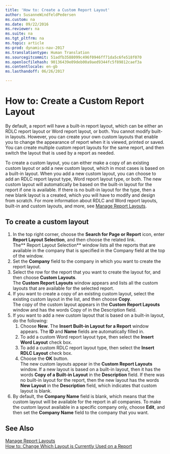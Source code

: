```yaml
---
title: 'How to: Create a Custom Report Layout'
author: SusanneWindfeldPedersen
ms.custom: na
ms.date: 09/22/2016
ms.reviewer: na
ms.suite: na
ms.tgt_pltfrm: na
ms.topic: article
ms-prod: dynamics-nav-2017
ms.translationtype: Human Translation
ms.sourcegitcommit: 51adfb3588099c496f0946ff71da5c6fe518f070
ms.openlocfilehash: 90136439e09deb00a9aed9344fc5f89812caef3a
ms.contentlocale: en-gb
ms.lasthandoff: 06/26/2017

---
```


# <a name="how-to-create-a-custom-report-layout"></a>How to: Create a Custom Report Layout
By default, a report will have a built-in report layout, which can be either an RDLC report layout or Word report layout, or both. You cannot modify built-in layouts. However, you can create your own custom layouts that enable you to change the appearance of report when it is viewed, printed or saved. You can create multiple custom report layouts for the same report, and then switch the layout that is used by a report as needed.

To create a custom layout, you can either make a copy of an existing custom layout or add a new custom layout, which in most cases is based on a built-in layout. When you add a new custom layout, you can choose to add an RDLC report layout type, Word report layout type, or both. The new custom layout will automatically be based on the built-in layout for the report if one is available. If there is no built-in layout for the type, then a new blank layout is a created, which you will have to modify and design from scratch. For more information about RDLC and Word report layouts, built-in and custom layouts, and more, see [Manage Report Layouts](ui-manage-report-layouts.md).  

## <a name="to-create-a-custom-layout"></a>To create a custom layout
1. In the top right corner, choose the **Search for Page or Report** icon, enter **Report Layout Selection**, and then choose the related link.  
The** Report Layout Selection** window lists all the reports that are available in the company that is specified in the Company field at the top of the window.
2. Set the **Company** field to the company in which you want to create the report layout.
3. Select the row for the report that you want to create the layout for, and then choose **Custom Layouts**.  
The **Custom Report Layouts** window appears and lists all the custom layouts that are available for the selected report.
4. If you want to create a copy of an existing custom layout, select the existing custom layout in the list, and then choose **Copy**.  
The copy of the custom layout appears in the **Custom Report Layouts** window and has the words Copy of in the Description field.
5. If you want to add a new custom layout that is based on a built-in layout, do the following:  
    1. Choose **New**. The **Insert Built-in Layout for a Report** window appears. The **ID** and **Name** fields are automatically filled in.
    2. To add a custom Word report layout type, then select the **Insert Word Layout** check box.
    3. To add a custom RDLC report layout type, then select the **Insert RDLC Layout** check box.
    4. Choose the **OK** button.  
    The new custom layouts appear in the **Custom Report Layouts** window. If a new layout is based on a built-in layout, then it has the words **Copy of a Built-in Layout** in the **Description** field. If there was no built-in layout for the report, then the new layout has the words **New Layout** in the **Description** field, which indicates that custom layout is blank.
6. By default, the **Company Name** field is blank, which means that the custom layout will be available for the report in all companies. To make the custom layout available in a specific company only, choose **Edit**, and then set the **Company Name** field to the company that you want.

## <a name="see-also"></a>See Also
[Manage Report Layouts](ui-manage-report-layouts.md)  
[How to: Change Which Layout is Currently Used on a Report](ui-how-change-layout-currently-used-report.md)

